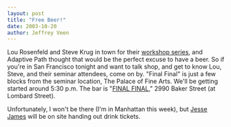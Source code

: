 ```yaml
---
layout: post
title: "Free Beer!"
date: 2003-10-20
author: Jeffrey Veen
---
```

Lou Rosenfeld and Steve Krug in town for their <a href="http://www.louisrosenfeld.com/presentations/seminars/eia/">workshop series</a>, and Adaptive Path thought that would be the perfect excuse to have a beer. So if you're in San Francisco tonight and want to talk shop, and get to know Lou, Steve, and their seminar attendees, come on by. "Final Final" is just a few blocks from the seminar location, The Palace of Fine Arts. We'll be getting started around 5:30 p.m. The bar is "<a href="http://sanfrancisco.citysearch.com/profile/911235/">FINAL FINAL</a>," 2990 Baker Street (at Lombard Street).

Unfortunately, I won't be there (I'm in Manhattan this week), but <a href="http://adaptivepath.com/team/jjg.php">Jesse James</a> will be on site handing out drink tickets.
